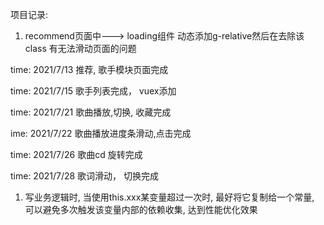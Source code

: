 项目记录:

1. recommend页面中---> loading组件 动态添加g-relative然后在去除该class 有无法滑动页面的问题

time: 2021/7/13
推荐, 歌手模块页面完成

time: 2021/7/15
歌手列表完成， vuex添加

time: 2021/7/21
歌曲播放,切换, 收藏完成


ime: 2021/7/22
歌曲播放进度条滑动,点击完成

time: 2021/7/26
歌曲cd 旋转完成

time: 2021/7/28
歌词滑动， 切换完成

1. 写业务逻辑时, 当使用this.xxx某变量超过一次时, 最好将它复制给一个常量, 可以避免多次触发该变量内部的依赖收集, 达到性能优化效果
